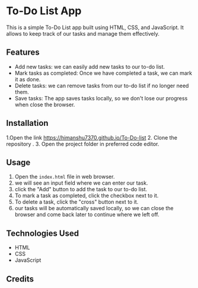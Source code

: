 
# To-Do List App

This is a simple To-Do List app built using HTML, CSS, and JavaScript. It allows  to keep track of our tasks and manage them effectively.

## Features

- Add new tasks: we can easily add new tasks to our to-do list.
- Mark tasks as completed: Once we have completed a task, we can mark it as done.
- Delete tasks: we can remove tasks from our to-do list if  no longer need them.
- Save tasks: The app saves  tasks locally, so we don't lose our progress when  close the browser.

## Installation
1.Open the link https://himanshu7370.github.io/To-Do-list
2. Clone the repository .
3. Open the project folder in  preferred code editor.

## Usage

1. Open the `index.html` file in  web browser.
2. we will see an input field where we can enter our task.
3.  click the "Add" button to add the task to our to-do list.
4. To mark a task as completed, click the checkbox next to it.
5. To delete a task, click the "cross" button next to it.
6. our tasks will be automatically saved locally, so we can close the browser and come back later to continue where we left off.

## Technologies Used

- HTML
- CSS
- JavaScript

## Credits




